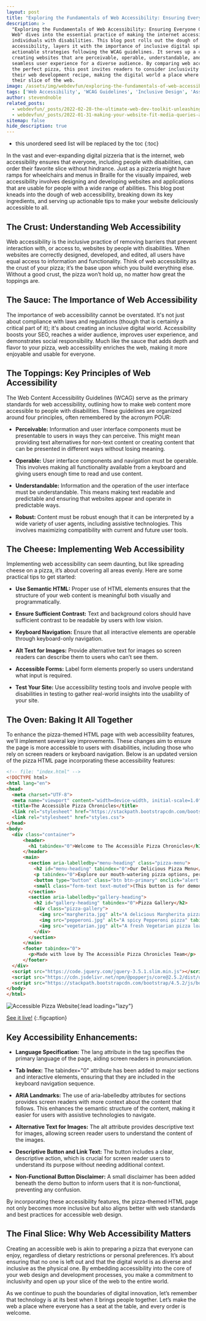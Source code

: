 ```yaml
---
layout: post
title: "Exploring the Fundamentals of Web Accessibility: Ensuring Everyone Gets a Slice of the Web"
description: >
  "Exploring the Fundamentals of Web Accessibility: Ensuring Everyone Gets a Slice of the
  Web" dives into the essential practice of making the internet accessible to all, including
  individuals with disabilities. This blog post rolls out the dough of understanding web
  accessibility, layers it with the importance of inclusive digital spaces, and tops it with
  actionable strategies following the WCAG guidelines. It serves up a comprehensive look into
  creating websites that are perceivable, operable, understandable, and robust, ensuring a
  seamless user experience for a diverse audience. By comparing web accessibility to crafting
  the perfect pizza, this post invites readers to consider inclusivity as a key ingredient in
  their web development recipe, making the digital world a place where everyone can enjoy
  their slice of the web.
image: /assets/img/webdevfun/exploring-the-fundamentals-of-web-accessibility.jpg
tags: ['Web Accessibility', 'WCAG Guidelines', 'Inclusive Design', 'Assistive Technology', 'Screen Readers', 'Alt Text', 'SEO', 'ARIA (Accessible Rich Internet Applications)', 'Usability']
author: stevendnoble
related_posts:
  - webdevfun/_posts/2022-02-28-the-ultimate-web-dev-toolkit-unleashing-your-inner-code-wizard.md
  - webdevfun/_posts/2022-01-31-making-your-website-fit-media-queries-and-the-art-of-responsive-design.md
sitemap: false
hide_description: true
---
```


* this unordered seed list will be replaced by the toc
{:toc}

In the vast and ever-expanding digital pizzeria that is the internet, web accessibility ensures that everyone, including people with disabilities, can order their favorite slice without hindrance. Just as a pizzeria might have ramps for wheelchairs and menus in Braille for the visually impaired, web accessibility involves designing and developing websites and applications that are usable for people with a wide range of abilities. This blog post kneads into the dough of web accessibility, breaking down its key ingredients, and serving up actionable tips to make your website deliciously accessible to all.

## The Crust: Understanding Web Accessibility

Web accessibility is the inclusive practice of removing barriers that prevent interaction with, or access to, websites by people with disabilities. When websites are correctly designed, developed, and edited, all users have equal access to information and functionality. Think of web accessibility as the crust of your pizza; it’s the base upon which you build everything else. Without a good crust, the pizza won’t hold up, no matter how great the toppings are.

## The Sauce: The Importance of Web Accessibility

The importance of web accessibility cannot be overstated. It's not just about compliance with laws and regulations (though that is certainly a critical part of it); it's about creating an inclusive digital world. Accessibility boosts your SEO, reaches a wider audience, improves user experience, and demonstrates social responsibility. Much like the sauce that adds depth and flavor to your pizza, web accessibility enriches the web, making it more enjoyable and usable for everyone.

## The Toppings: Key Principles of Web Accessibility
The Web Content Accessibility Guidelines (WCAG) serve as the primary standards for web accessibility, outlining how to make web content more accessible to people with disabilities. These guidelines are organized around four principles, often remembered by the acronym POUR:

* **Perceivable:** Information and user interface components must be presentable to users in ways they can perceive. This might mean providing text alternatives for non-text content or creating content that can be presented in different ways without losing meaning.

* **Operable:** User interface components and navigation must be operable. This involves making all functionality available from a keyboard and giving users enough time to read and use content.

* **Understandable:** Information and the operation of the user interface must be understandable. This means making text readable and predictable and ensuring that websites appear and operate in predictable ways.

* **Robust:** Content must be robust enough that it can be interpreted by a wide variety of user agents, including assistive technologies. This involves maximizing compatibility with current and future user tools.

## The Cheese: Implementing Web Accessibility

Implementing web accessibility can seem daunting, but like spreading cheese on a pizza, it’s about covering all areas evenly. Here are some practical tips to get started:

* **Use Semantic HTML:** Proper use of HTML elements ensures that the structure of your web content is meaningful both visually and programmatically.

* **Ensure Sufficient Contrast:** Text and background colors should have sufficient contrast to be readable by users with low vision.

* **Keyboard Navigation:** Ensure that all interactive elements are operable through keyboard-only navigation.

* **Alt Text for Images:** Provide alternative text for images so screen readers can describe them to users who can’t see them.

* **Accessible Forms:** Label form elements properly so users understand what input is required.

* **Test Your Site:** Use accessibility testing tools and involve people with disabilities in testing to gather real-world insights into the usability of your site.

## The Oven: Baking It All Together

To enhance the pizza-themed HTML page with web accessibility features, we'll implement several key improvements. These changes aim to ensure the page is more accessible to users with disabilities, including those who rely on screen readers or keyboard navigation. Below is an updated version of the pizza HTML page incorporating these accessibility features:

~~~html
<!-- file: "index.html" -->
<!DOCTYPE html>
<html lang="en">
<head>
  <meta charset="UTF-8">
  <meta name="viewport" content="width=device-width, initial-scale=1.0">
  <title>The Accessible Pizza Chronicles</title>
  <link rel="stylesheet" href="https://stackpath.bootstrapcdn.com/bootstrap/4.5.2/css/bootstrap.min.css">
  <link rel="stylesheet" href="styles.css">
</head>
<body>
  <div class="container">
      <header>
        <h1 tabindex="0">Welcome to The Accessible Pizza Chronicles</h1>
      </header>
      <main>
        <section aria-labelledby="menu-heading" class="pizza-menu">
          <h2 id="menu-heading" tabindex="0">Our Delicious Pizza Menu</h2>
          <p tabindex="0">Explore our mouth-watering pizza options, perfect for any taste and size. From the classic Margherita to our adventurous Hawaiian surprise, there's a slice for everyone!</p>
          <button type="button" class="btn btn-primary" onclick="alert('This is a non-functional demo button.');">Suggest a Topping</button>
          <small class="form-text text-muted">(This button is for demonstration purposes and is non-functional.)</small>
        </section>
        <section aria-labelledby="gallery-heading">
          <h2 id="gallery-heading" tabindex="0">Pizza Gallery</h2>
          <div class="pizza-gallery">
            <img src="margherita.jpg" alt="A delicious Margherita pizza" tabindex="0">
            <img src="pepperoni.jpg" alt="A spicy Pepperoni pizza" tabindex="0">
            <img src="vegetarian.jpg" alt="A fresh Vegetarian pizza loaded with vegetables" tabindex="0">
          </div>
        </section>
      </main>
      <footer tabindex="0">
        <p>Made with love by The Accessible Pizza Chronicles Team</p>
      </footer>
  </div>
  <script src="https://code.jquery.com/jquery-3.5.1.slim.min.js"></script>
  <script src="https://cdn.jsdelivr.net/npm/@popperjs/core@2.5.2/dist/umd/popper.min.js"></script>
  <script src="https://stackpath.bootstrapcdn.com/bootstrap/4.5.2/js/bootstrap.min.js"></script>
</body>
</html>
~~~

![Accessible Pizza Website](/assets/img/webdevfun/pizza/accessibility.png){:lead loading="lazy"}

[See it live!](/webdevfun/pizza/accessibility)
{:.figcaption}

## Key Accessibility Enhancements:

* **Language Specification:** The lang attribute in the <html> tag specifies the primary language of the page, aiding screen readers in pronunciation.

* **Tab Index:** The tabindex="0" attribute has been added to major sections and interactive elements, ensuring that they are included in the keyboard navigation sequence.

* **ARIA Landmarks:** The use of aria-labelledby attributes for sections provides screen readers with more context about the content that follows. This enhances the semantic structure of the content, making it easier for users with assistive technologies to navigate.

* **Alternative Text for Images:** The alt attribute provides descriptive text for images, allowing screen reader users to understand the content of the images.

* **Descriptive Button and Link Text:** The button includes a clear, descriptive action, which is crucial for screen reader users to understand its purpose without needing additional context.

* **Non-Functional Button Disclaimer:** A small disclaimer has been added beneath the demo button to inform users that it is non-functional, preventing any confusion.

By incorporating these accessibility features, the pizza-themed HTML page not only becomes more inclusive but also aligns better with web standards and best practices for accessible web design.

## The Final Slice: Why Web Accessibility Matters
Creating an accessible web is akin to preparing a pizza that everyone can enjoy, regardless of dietary restrictions or personal preferences. It’s about ensuring that no one is left out and that the digital world is as diverse and inclusive as the physical one. By embedding accessibility into the core of your web design and development processes, you make a commitment to inclusivity and open up your slice of the web to the entire world.

As we continue to push the boundaries of digital innovation, let’s remember that technology is at its best when it brings people together. Let’s make the web a place where everyone has a seat at the table, and every order is welcome.